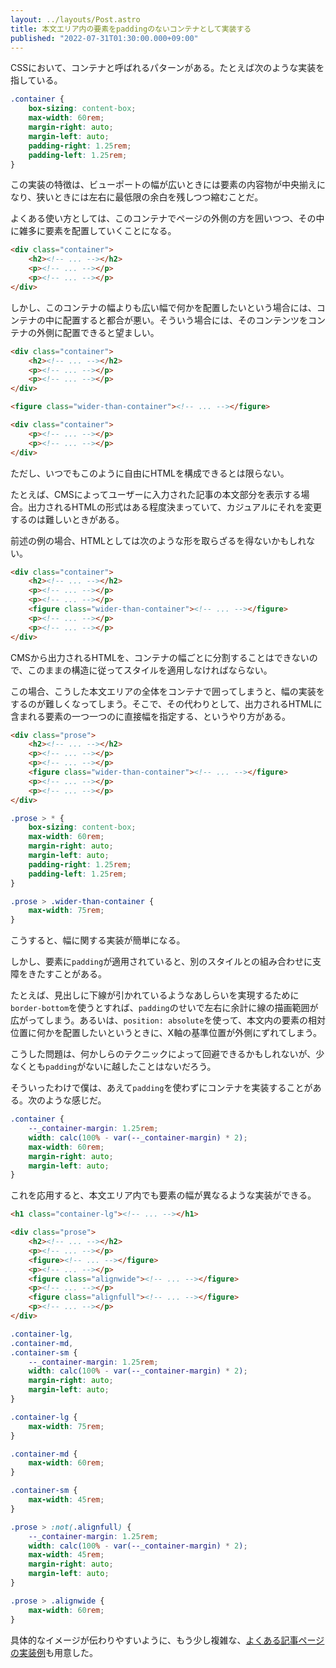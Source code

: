 ```yaml
---
layout: ../layouts/Post.astro
title: 本文エリア内の要素をpaddingのないコンテナとして実装する
published: "2022-07-31T01:30:00.000+09:00"
---
```


CSSにおいて、コンテナと呼ばれるパターンがある。たとえば次のような実装を指している。

```css
.container {
	box-sizing: content-box;
	max-width: 60rem;
	margin-right: auto;
	margin-left: auto;
	padding-right: 1.25rem;
	padding-left: 1.25rem;
}
```

この実装の特徴は、ビューポートの幅が広いときには要素の内容物が中央揃えになり、狭いときには左右に最低限の余白を残しつつ縮むことだ。

よくある使い方としては、このコンテナでページの外側の方を囲いつつ、その中に雑多に要素を配置していくことになる。

```html
<div class="container">
	<h2><!-- ... --></h2>
	<p><!-- ... --></p>
	<p><!-- ... --></p>
</div>
```

しかし、このコンテナの幅よりも広い幅で何かを配置したいという場合には、コンテナの中に配置すると都合が悪い。そういう場合には、そのコンテンツをコンテナの外側に配置できると望ましい。

```html
<div class="container">
	<h2><!-- ... --></h2>
	<p><!-- ... --></p>
	<p><!-- ... --></p>
</div>

<figure class="wider-than-container"><!-- ... --></figure>

<div class="container">
	<p><!-- ... --></p>
	<p><!-- ... --></p>
</div>
```

ただし、いつでもこのように自由にHTMLを構成できるとは限らない。

たとえば、CMSによってユーザーに入力された記事の本文部分を表示する場合。出力されるHTMLの形式はある程度決まっていて、カジュアルにそれを変更するのは難しいときがある。

前述の例の場合、HTMLとしては次のような形を取らざるを得ないかもしれない。

```html
<div class="container">
	<h2><!-- ... --></h2>
	<p><!-- ... --></p>
	<p><!-- ... --></p>
	<figure class="wider-than-container"><!-- ... --></figure>
	<p><!-- ... --></p>
	<p><!-- ... --></p>
</div>
```

CMSから出力されるHTMLを、コンテナの幅ごとに分割することはできないので、このままの構造に従ってスタイルを適用しなければならない。

この場合、こうした本文エリアの全体をコンテナで囲ってしまうと、幅の実装をするのが難しくなってしまう。そこで、その代わりとして、出力されるHTMLに含まれる要素の一つ一つのに直接幅を指定する、というやり方がある。

```html
<div class="prose">
	<h2><!-- ... --></h2>
	<p><!-- ... --></p>
	<p><!-- ... --></p>
	<figure class="wider-than-container"><!-- ... --></figure>
	<p><!-- ... --></p>
	<p><!-- ... --></p>
</div>
```

```css
.prose > * {
	box-sizing: content-box;
	max-width: 60rem;
	margin-right: auto;
	margin-left: auto;
	padding-right: 1.25rem;
	padding-left: 1.25rem;
}

.prose > .wider-than-container {
	max-width: 75rem;
}
```

こうすると、幅に関する実装が簡単になる。

しかし、要素に`padding`が適用されていると、別のスタイルとの組み合わせに支障をきたすことがある。

たとえば、見出しに下線が引かれているようなあしらいを実現するために`border-bottom`を使うとすれば、`padding`のせいで左右に余計に線の描画範囲が広がってしまう。あるいは、`position: absolute`を使って、本文内の要素の相対位置に何かを配置したいというときに、X軸の基準位置が外側にずれてしまう。

こうした問題は、何かしらのテクニックによって回避できるかもしれないが、少なくとも`padding`がないに越したことはないだろう。

そういったわけで僕は、あえて`padding`を使わずにコンテナを実装することがある。次のような感じだ。

```css
.container {
	--_container-margin: 1.25rem;
	width: calc(100% - var(--_container-margin) * 2);
	max-width: 60rem;
	margin-right: auto;
	margin-left: auto;
}
```

これを応用すると、本文エリア内でも要素の幅が異なるような実装ができる。


```html
<h1 class="container-lg"><!-- ... --></h1>

<div class="prose">
	<h2><!-- ... --></h2>
	<p><!-- ... --></p>
	<figure><!-- ... --></figure>
	<p><!-- ... --></p>
	<figure class="alignwide"><!-- ... --></figure>
	<p><!-- ... --></p>
	<figure class="alignfull"><!-- ... --></figure>
	<p><!-- ... --></p>
</div>
```

```css
.container-lg,
.container-md,
.container-sm {
	--_container-margin: 1.25rem;
	width: calc(100% - var(--_container-margin) * 2);
	margin-right: auto;
	margin-left: auto;
}

.container-lg {
	max-width: 75rem;
}

.container-md {
	max-width: 60rem;
}

.container-sm {
	max-width: 45rem;
}

.prose > :not(.alignfull) {
	--_container-margin: 1.25rem;
	width: calc(100% - var(--_container-margin) * 2);
	max-width: 45rem;
	margin-right: auto;
	margin-left: auto;
}

.prose > .alignwide {
	max-width: 60rem;
}
```

具体的なイメージが伝わりやすいように、もう少し複雑な、[よくある記事ページの実装例](/2022-07-31-container-with-no-padding/demo.html)も用意した。
